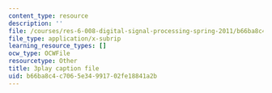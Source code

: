 ```yaml
---
content_type: resource
description: ''
file: /courses/res-6-008-digital-signal-processing-spring-2011/b66ba8c4c7065e34991702fe18841a2b_xRLaQ4My3ms.vtt
file_type: application/x-subrip
learning_resource_types: []
ocw_type: OCWFile
resourcetype: Other
title: 3play caption file
uid: b66ba8c4-c706-5e34-9917-02fe18841a2b
---
```

